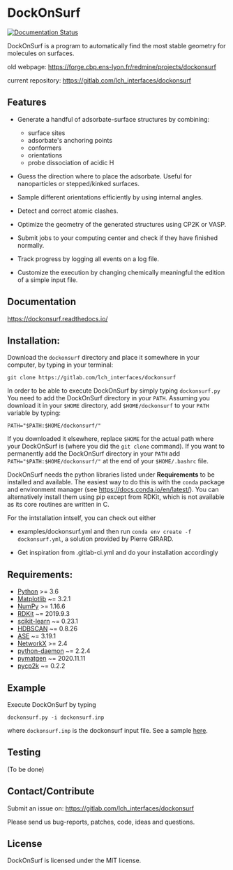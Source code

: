 DockOnSurf
==========
[![Documentation Status](https://readthedocs.org/projects/dockonsurf/badge/?version=latest)](http://dockonsurf.readthedocs.io/?badge=latest)

DockOnSurf is a program to automatically find the most stable geometry for molecules
on surfaces.

old webpage: https://forge.cbp.ens-lyon.fr/redmine/projects/dockonsurf

current repository: https://gitlab.com/lch_interfaces/dockonsurf

Features
--------
* Generate a handful of adsorbate-surface structures by 
  combining:
  * surface sites
  * adsorbate's anchoring points
  * conformers
  * orientations
  * probe dissociation of acidic H
  
* Guess the direction where to place the adsorbate. 
  Useful for nanoparticles or stepped/kinked surfaces.
  
* Sample different orientations efficiently by using internal angles.

* Detect and correct atomic clashes.

* Optimize the geometry of the generated structures using CP2K or VASP.
  
* Submit jobs to your computing center and check if they have finished normally.

* Track progress by logging all events on a log file.

* Customize the execution by changing chemically meaningful  the edition of a simple input file.

Documentation
-------------
https://dockonsurf.readthedocs.io/

Installation:
-------------
Download the ``dockonsurf`` directory and place it somewhere in your computer,
by typing in your terminal:

    git clone https://gitlab.com/lch_interfaces/dockonsurf

In order to be able to execute DockOnSurf by simply typing `dockonsurf.py` You need 
to add the DockOnSurf directory in your `PATH`. Assuming you download it in your `$HOME`
directory, add `$HOME/dockonsurf` to your `PATH` variable by typing:

    PATH="$PATH:$HOME/dockonsurf/"

If you downloaded it elsewhere, replace `$HOME` for the actual path where your DockOnSurf is 
(where you did the `git clone` command).
If you want to permanently add the DockOnSurf directory in your `PATH` add 
``PATH="$PATH:$HOME/dockonsurf/"`` at the end of your `$HOME/.bashrc` file.

DockOnSurf needs the python libraries listed under **Requirements** to be installed 
and available. The easiest way to do this is with the `conda` package and environment 
manager (see https://docs.conda.io/en/latest/). You can alternatively install 
them using pip except from RDKit, which is not available as its core routines are 
written in C.

For the intstallation intself, you can check out either
* examples/dockonsurf.yml
 and then run `conda env create -f dockonsurf.yml`, a solution provided by Pierre GIRARD.
 
* Get inspiration from .gitlab-ci.yml and do your installation accordingly

Requirements:
-------------

* [Python](http://www.python.org/) >= 3.6
* [Matplotlib](https://matplotlib.org) ~= 3.2.1
* [NumPy](http://docs.scipy.org/doc/numpy/reference/) >= 1.16.6
* [RDKit](https://rdkit.org/) ~= 2019.9.3
* [scikit-learn](https://scikit-learn.org/) ~= 0.23.1
* [HDBSCAN](https://hdbscan.readthedocs.io/en/latest/basic_hdbscan.html) ~= 0.8.26
* [ASE](https://wiki.fysik.dtu.dk/ase/) ~= 3.19.1
* [NetworkX](https://networkx.org/) >= 2.4
* [python-daemon](https://pypi.org/project/python-daemon/) ~= 2.2.4
* [pymatgen](https://pymatgen.org/) ~= 2020.11.11
* [pycp2k](https://github.com/SINGROUP/pycp2k) ~= 0.2.2

Example
-------
Execute DockOnSurf by typing

    dockonsurf.py -i dockonsurf.inp

where `dockonsurf.inp` is the dockonsurf input file. See a sample [here](https://gitlab.com/lch_interfaces/dockonsurf/examples/dockonsurf.inp).

Testing
-------

(To be done)


Contact/Contribute 
-------

Submit an issue on:
https://gitlab.com/lch_interfaces/dockonsurf

Please send us bug-reports, patches, code, ideas and questions.


License
-

DockOnSurf is licensed under the MIT license.
